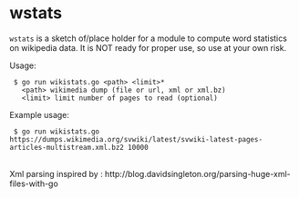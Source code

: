 # wstats

`wstats` is a sketch of/place holder for a module to compute word statistics on wikipedia data. It is NOT ready for proper use, so use at your own risk.

Usage:
  
     $ go run wikistats.go <path> <limit>*
       <path> wikimedia dump (file or url, xml or xml.bz)
       <limit> limit number of pages to read (optional)
   	
Example usage:

     $ go run wikistats.go https://dumps.wikimedia.org/svwiki/latest/svwiki-latest-pages-articles-multistream.xml.bz2 10000




<br/>
Xml parsing inspired by : http://blog.davidsingleton.org/parsing-huge-xml-files-with-go

